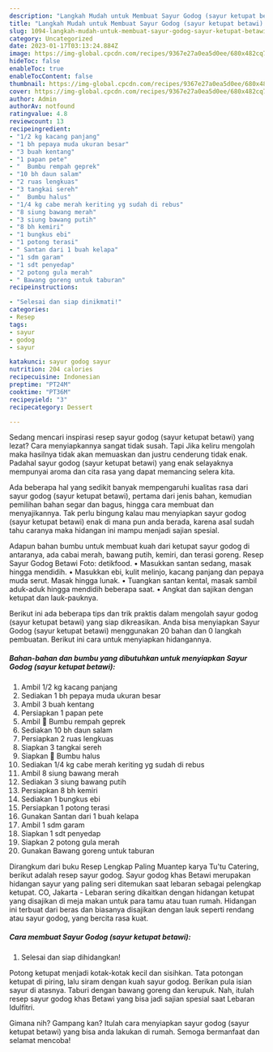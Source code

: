 ```yaml
---
description: "Langkah Mudah untuk Membuat Sayur Godog (sayur ketupat betawi) yang Menggugah Selera, Buat Buka Puasa}"
title: "Langkah Mudah untuk Membuat Sayur Godog (sayur ketupat betawi) yang Menggugah Selera, Buat Buka Puasa}"
slug: 1094-langkah-mudah-untuk-membuat-sayur-godog-sayur-ketupat-betawi-yang-menggugah-selera-buat-buka-puasa
category: Uncategorized
date: 2023-01-17T03:13:24.884Z
image: https://img-global.cpcdn.com/recipes/9367e27a0ea5d0ee/680x482cq70/sayur-godog-sayur-ketupat-betawi-foto-resep-utama.jpg
hideToc: false
enableToc: true
enableTocContent: false
thumbnail: https://img-global.cpcdn.com/recipes/9367e27a0ea5d0ee/680x482cq70/sayur-godog-sayur-ketupat-betawi-foto-resep-utama.jpg
cover: https://img-global.cpcdn.com/recipes/9367e27a0ea5d0ee/680x482cq70/sayur-godog-sayur-ketupat-betawi-foto-resep-utama.jpg
author: Admin
authorAv: notfound
ratingvalue: 4.8
reviewcount: 13
recipeingredient:
- "1/2 kg kacang panjang"
- "1 bh pepaya muda ukuran besar"
- "3 buah kentang"
- "1 papan pete"
- "  Bumbu rempah geprek"
- "10 bh daun salam"
- "2 ruas lengkuas"
- "3 tangkai sereh"
- "  Bumbu halus"
- "1/4 kg cabe merah keriting yg sudah di rebus"
- "8 siung bawang merah"
- "3 siung bawang putih"
- "8 bh kemiri"
- "1 bungkus ebi"
- "1 potong terasi"
- " Santan dari 1 buah kelapa"
- "1 sdm garam"
- "1 sdt penyedap"
- "2 potong gula merah"
- " Bawang goreng untuk taburan"
recipeinstructions:

- "Selesai dan siap dinikmati!"
categories:
- Resep
tags:
- sayur
- godog
- sayur

katakunci: sayur godog sayur 
nutrition: 204 calories
recipecuisine: Indonesian
preptime: "PT24M"
cooktime: "PT36M"
recipeyield: "3"
recipecategory: Dessert

---
```



Sedang mencari inspirasi resep sayur godog (sayur ketupat betawi) yang lezat? Cara menyiapkannya sangat tidak susah. Tapi Jika keliru mengolah maka hasilnya tidak akan memuaskan dan justru cenderung tidak enak. Padahal sayur godog (sayur ketupat betawi) yang enak selayaknya mempunyai aroma dan cita rasa yang dapat memancing selera kita.


Ada beberapa hal yang sedikit banyak mempengaruhi kualitas rasa dari sayur godog (sayur ketupat betawi), pertama dari jenis bahan, kemudian pemilihan bahan segar dan bagus, hingga cara membuat dan menyajikannya. Tak perlu bingung kalau mau menyiapkan sayur godog (sayur ketupat betawi) enak di mana pun anda berada, karena asal sudah tahu caranya maka hidangan ini mampu menjadi sajian spesial.

Adapun bahan bumbu untuk membuat kuah dari ketupat sayur godog di antaranya, ada cabai merah, bawang putih, kemiri, dan terasi goreng. Resep Sayur Godog Betawi Foto: detikfood. • Masukkan santan sedang, masak hingga mendidih. • Masukkan ebi, kulit melinjo, kacang panjang dan pepaya muda serut. Masak hingga lunak. • Tuangkan santan kental, masak sambil aduk-aduk hingga mendidih beberapa saat. • Angkat dan sajikan dengan ketupat dan lauk-pauknya.


Berikut ini ada beberapa tips dan trik praktis dalam mengolah sayur godog (sayur ketupat betawi) yang siap dikreasikan. Anda bisa menyiapkan Sayur Godog (sayur ketupat betawi) menggunakan 20 bahan dan 0 langkah pembuatan. Berikut ini cara untuk menyiapkan hidangannya.

<!--inarticleads1-->

##### Bahan-bahan dan bumbu yang dibutuhkan untuk menyiapkan Sayur Godog (sayur ketupat betawi):

1. Ambil 1/2 kg kacang panjang
1. Sediakan 1 bh pepaya muda ukuran besar
1. Ambil 3 buah kentang
1. Persiapkan 1 papan pete
1. Ambil  🧅 Bumbu rempah geprek
1. Sediakan 10 bh daun salam
1. Persiapkan 2 ruas lengkuas
1. Siapkan 3 tangkai sereh
1. Siapkan  🧄 Bumbu halus
1. Sediakan 1/4 kg cabe merah keriting yg sudah di rebus
1. Ambil 8 siung bawang merah
1. Sediakan 3 siung bawang putih
1. Persiapkan 8 bh kemiri
1. Sediakan 1 bungkus ebi
1. Persiapkan 1 potong terasi
1. Gunakan  Santan dari 1 buah kelapa
1. Ambil 1 sdm garam
1. Siapkan 1 sdt penyedap
1. Siapkan 2 potong gula merah
1. Gunakan  Bawang goreng untuk taburan


Dirangkum dari buku Resep Lengkap Paling Muantep karya Tu&#39;tu Catering, berikut adalah resep sayur godog. Sayur godog khas Betawi merupakan hidangan sayur yang paling seri ditemukan saat lebaran sebagai pelengkap ketupat. CO, Jakarta - Lebaran sering dikaitkan dengan hidangan ketupat yang disajikan di meja makan untuk para tamu atau tuan rumah. Hidangan ini terbuat dari beras dan biasanya disajikan dengan lauk seperti rendang atau sayur godog, yang bercita rasa kuat. 

<!--inarticleads2-->

##### Cara membuat Sayur Godog (sayur ketupat betawi):


1. Selesai dan siap dihidangkan!

Potong ketupat menjadi kotak-kotak kecil dan sisihkan. Tata potongan ketupat di piring, lalu siram dengan kuah sayur godog. Berikan pula isian sayur di atasnya. Taburi dengan bawang goreng dan kerupuk. Nah, itulah resep sayur godog khas Betawi yang bisa jadi sajian spesial saat Lebaran Idulfitri. 

Gimana nih? Gampang kan? Itulah cara menyiapkan sayur godog (sayur ketupat betawi) yang bisa anda lakukan di rumah. Semoga bermanfaat dan selamat mencoba!

